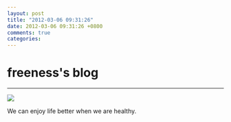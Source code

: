 ```yaml
---
layout: post
title: "2012-03-06 09:31:26"
date: 2012-03-06 09:31:26 +0800
comments: true
categories: 
---
```


# freeness's blog

----------

![](http://okqmqrbgo.bkt.clouddn.com/201203060931261.jpg)

>
We can enjoy life better when we are healthy.